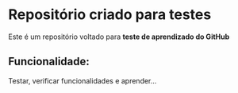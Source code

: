 # Repositório criado para testes

Este é um repositório voltado para **teste de aprendizado do GitHub**

## Funcionalidade:

Testar, verificar funcionalidades e aprender...